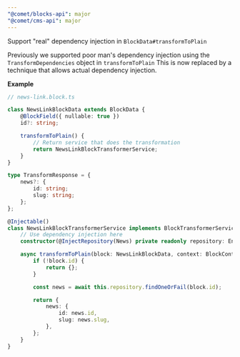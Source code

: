 ```yaml
---
"@comet/blocks-api": major
"@comet/cms-api": major
---
```


Support "real" dependency injection in `BlockData#transformToPlain`

Previously we supported poor man's dependency injection using the `TransformDependencies` object in `transformToPlain`
This is now replaced by a technique that allows actual dependency injection.

**Example**

```ts
// news-link.block.ts

class NewsLinkBlockData extends BlockData {
    @BlockField({ nullable: true })
    id?: string;

    transformToPlain() {
        // Return service that does the transformation
        return NewsLinkBlockTransformerService;
    }
}

type TransformResponse = {
    news?: {
        id: string;
        slug: string;
    };
};

@Injectable()
class NewsLinkBlockTransformerService implements BlockTransformerServiceInterface<NewsLinkBlockData, TransformResponse> {
    // Use dependency injection here
    constructor(@InjectRepository(News) private readonly repository: EntityRepository<News>) {}

    async transformToPlain(block: NewsLinkBlockData, context: BlockContext) {
        if (!block.id) {
            return {};
        }

        const news = await this.repository.findOneOrFail(block.id);

        return {
            news: {
                id: news.id,
                slug: news.slug,
            },
        };
    }
}
```
